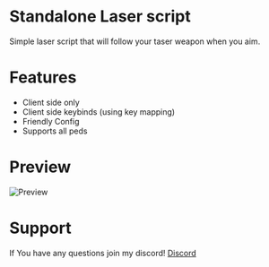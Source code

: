 # Standalone Laser script
Simple laser script that will follow your taser weapon when you aim.

# Features
- Client side only
- Client side keybinds (using key mapping)
- Friendly Config
- Supports all peds

# Preview
![Preview](https://cdn.discordapp.com/attachments/813936648344698910/856773330820268032/FiveM_GTAProcess_V4EkLOhPDH.png)

# Support
If You have any questions join my discord! [Discord](https://discord.gg/RquDVTfDwu)

